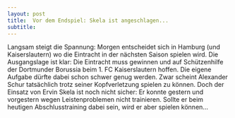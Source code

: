 ```yaml
---
layout: post
title:  Vor dem Endspiel: Skela ist angeschlagen...
subtitle:  
---
```


Langsam steigt die Spannung: Morgen entscheidet sich in Hamburg (und Kaiserslautern) wo die Eintracht in der nächsten Saison spielen wird. Die Ausgangslage ist klar: Die Eintracht muss gewinnen und auf Schützenhilfe der Dortmunder Borussia beim 1. FC Kaiserslautern hoffen. Die eigene Aufgabe dürfte dabei schon schwer genug werden. Zwar scheint Alexander Schur tatsächlich trotz seiner Kopfverletzung spielen zu können. Doch der Einsatz von Ervin Skela ist noch nicht sicher: Er konnte gestern und vorgestern wegen Leistenproblemen nicht trainieren. Sollte er beim heutigen Abschlusstraining dabei sein, wird er aber spielen können...


